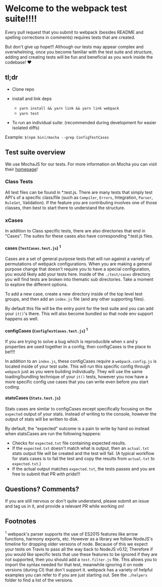 # Welcome to the webpack test suite!!!!
Every pull request that you submit to webpack (besides README and spelling corrections in comments) requires tests that are created.

But don't give up hope!!! Although our tests may appear complex and overwhelming, once you become familiar with the test suite and structure, adding and creating tests will be fun and beneficial as you work inside the codebase! ❤

## tl;dr
* Clone repo
* install and link deps
	* `yarn install && yarn link && yarn link webpack`
	* `yarn test`

* To run an individual suite: (recommended during development for easier isolated diffs)

Example: `$(npm bin)/mocha --grep ConfigTestCases`

## Test suite overview
We use MochaJS for our tests. For more information on Mocha you can visit their [homepage](https://mochajs.org/)!

### Class Tests
All test files can be found in *.test.js. There are many tests that simply test API's of a specific class/file (such as `Compiler`, `Errors`, Integration, `Parser`, `RuleSet`, Validation).
If the feature you are contributing involves one of those classes, then best to start there to understand the structure.

### xCases
In addition to Class specific tests, there are also directories that end in "Cases". The suites for these cases also have corresponding *.test.js files.

#### cases (`TestCases.test.js`) <sup>1</sup>
Cases are a set of general purpose tests that will run against a variety of permutations of webpack configurations. When you are making a general purpose change that doesn't require you to have a special configuration, you would likely add your tests here. Inside of the `./test/cases` directory you will find tests are broken into thematic sub directories. Take a moment to explore the different options.

To add a new case, create a new directory inside of the top level test groups, and then add an `index.js` file (and any other supporting files).

By default this file will be the entry point for the test suite and you can add your `it()`'s there. This will also become bundled so that node env support happens as well.

#### configCases (`ConfigTestCases.test.js`) <sup>1</sup>
If you are trying to solve a bug which is reproducible when x and y properties are used together in a config, then configCases is the place to be!!!!

In addition to an `index.js`, these configCases require a `webpack.config.js` is located inside of your test suite. This will run this specific config through `webpack` just as you were building individually. They will use the same loading/bundling technique of your `it()` tests, however you now have a more specific config use cases that you can write even before you start coding.

#### statsCases (`Stats.test.js`)
Stats cases are similar to configCases except specifically focusing on the `expected` output of your stats. Instead of writing to the console, however the output of stats will be written to disk.

By default, the "expected" outcome is a pain to write by hand so instead when statsCases are run the following happens:

* Checks for `expected.txt` file containing expected results.
* If the `expected.txt` doesn't match what is output, then an `actual.txt` stats output file will be created and the test will fail. (A typical workflow for stats cases is to fail the test and copy the results from `actual.txt` to `expected.txt`.)
* If the actual output matches `expected.txt`, the tests passes and you are free to submit that PR with pride!!!

## Questions? Comments?
If you are still nervous or don't quite understand, please submit an issue and tag us in it, and provide a relevant PR while working on!


## Footnotes
<sup>1</sup> webpack's parser supports the use of ES2015 features like arrow functions, harmony exports, etc. However as a library we follow NodeJS's timeline for dropping older versions of node. Because of this we expect your tests on Travis to pass all the way back to NodeJS v0.12; Therefore if you would like specific tests that use these features to be ignored if they are not supported, then you should add a `test.filter.js` file. This allows you to import the syntax needed for that test, meanwhile ignoring it on node versions (during CI) that don't support it. webpack has a variety of helpful examples you can refer to if you are just starting out. See the `./helpers` folder to find a list of the versions.
